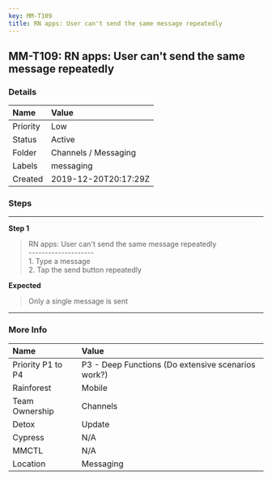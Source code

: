 ```yaml
---
key: MM-T109
title: RN apps: User can't send the same message repeatedly
---
```


## MM-T109: RN apps: User can't send the same message repeatedly

### Details

| Name     | Value                |
| :------- | :------------------- |
| Priority | Low                  |
| Status   | Active               |
| Folder   | Channels / Messaging |
| Labels   | messaging            |
| Created  | 2019-12-20T20:17:29Z |

### Steps

<hr/>

**Step 1**

> <article>RN apps: User can't send the same message repeatedly<br />--------------------<br />1. Type a message<br />2. Tap the send button repeatedly</article>

**Expected**

> <article>Only a single message is sent</article>

<hr/>

### More Info

| Name              | Value                                              |
| :---------------- | :------------------------------------------------- |
| Priority P1 to P4 | P3 - Deep Functions (Do extensive scenarios work?) |
| Rainforest        | Mobile                                             |
| Team Ownership    | Channels                                           |
| Detox             | Update                                             |
| Cypress           | N/A                                                |
| MMCTL             | N/A                                                |
| Location          | Messaging                                          |
